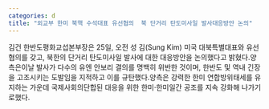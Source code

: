 ```yaml
---
categories: d
title: "외교부 한미 북핵 수석대표 유선협의  북 단거리 탄도미사일 발사대응방안 논의"
---
```

김건 한반도평화교섭본부장은 25일, 오전 성 김(Sung Kim) 미국 대북특별대표와 유선협의를 갖고, 북한의 단거리 탄도미사일 발사에 대한 대응방안을 논의했다고 밝혔다.양측은이날 발사가 다수의 유엔 안보리 결의를 명백히 위반한 것이며, 한반도 및 역내 긴장을 고조시키는 도발임을 지적하고 이를 규탄했다.양측은 강력한 한미 연합방위태세를 유지하는 가운데 국제사회의단합된 대응을 위한 한미·한미일간 공조를 지속 강화해 나가기로했다.
